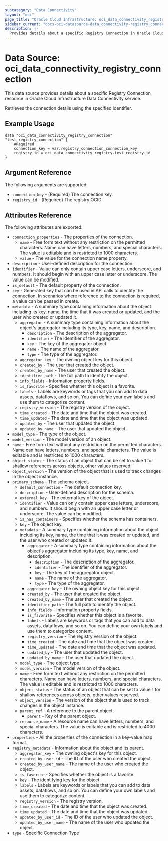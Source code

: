 ```yaml
---
subcategory: "Data Connectivity"
layout: "oci"
page_title: "Oracle Cloud Infrastructure: oci_data_connectivity_registry_connection"
sidebar_current: "docs-oci-datasource-data_connectivity-registry_connection"
description: |-
  Provides details about a specific Registry Connection in Oracle Cloud Infrastructure Data Connectivity service
---
```


# Data Source: oci_data_connectivity_registry_connection
This data source provides details about a specific Registry Connection resource in Oracle Cloud Infrastructure Data Connectivity service.

Retrieves the connection details using the specified identifier.

## Example Usage

```hcl
data "oci_data_connectivity_registry_connection" "test_registry_connection" {
	#Required
	connection_key = var.registry_connection_connection_key
	registry_id = oci_data_connectivity_registry.test_registry.id
}
```

## Argument Reference

The following arguments are supported:

* `connection_key` - (Required) The connection key.
* `registry_id` - (Required) The registry OCID.


## Attributes Reference

The following attributes are exported:

* `connection_properties` - The properties of the connection.
	* `name` - Free form text without any restriction on the permitted characters. Name can have letters, numbers, and special characters. The value is editable and is restricted to 1000 characters.
	* `value` - The value for the connection name property.
* `description` - User-defined description for the connection.
* `identifier` - Value can only contain upper case letters, underscore, and numbers. It should begin with an upper case letter or underscore. The value can be modified.
* `is_default` - The default property of the connection.
* `key` - Generated key that can be used in API calls to identify the connection. In scenarios where reference to the connection is required, a value can be passed in create.
* `metadata` - A summary type containing information about the object including its key, name, the time that it was created or updated, and the user who created or updated it.
	* `aggregator` - A summary type containing information about the object's aggregator including its type, key, name, and description.
		* `description` - The description of the aggregator.
		* `identifier` - The identifier of the aggregator.
		* `key` - The key of the aggregator object.
		* `name` - The name of the aggregator.
		* `type` - The type of the aggregator.
	* `aggregator_key` - The owning object key for this object.
	* `created_by` - The user that created the object.
	* `created_by_name` - The user that created the object.
	* `identifier_path` - The full path to identify the object.
	* `info_fields` - Information property fields.
	* `is_favorite` - Specifies whether this object is a favorite.
	* `labels` - Labels are keywords or tags that you can add to data assets, dataflows, and so on. You can define your own labels and use them to categorize content.
	* `registry_version` - The registry version of the object.
	* `time_created` - The date and time that the object was created.
	* `time_updated` - The date and time that the object was updated.
	* `updated_by` - The user that updated the object.
	* `updated_by_name` - The user that updated the object.
* `model_type` - The type of the object.
* `model_version` - The model version of an object.
* `name` - Free form text without any restriction on the permitted characters. Name can have letters, numbers, and special characters. The value is editable and is restricted to 1000 characters.
* `object_status` - The status of an object that can be set to value 1 for shallow references across objects, other values reserved.
* `object_version` - The version of the object that is used to track changes in the object instance.
* `primary_schema` - The schema object.
	* `default_connection` - The default connection key.
	* `description` - User-defined description for the schema.
	* `external_key` - The external key of the object.
	* `identifier` - Value can only contain upper case letters, underscore, and numbers. It should begin with an upper case letter or underscore. The value can be modified.
	* `is_has_containers` - Specifies whether the schema has containers.
	* `key` - The object key.
	* `metadata` - A summary type containing information about the object including its key, name, the time that it was created or updated, and the user who created or updated it.
		* `aggregator` - A summary type containing information about the object's aggregator including its type, key, name, and description.
			* `description` - The description of the aggregator.
			* `identifier` - The identifier of the aggregator.
			* `key` - The key of the aggregator object.
			* `name` - The name of the aggregator.
			* `type` - The type of the aggregator.
		* `aggregator_key` - The owning object key for this object.
		* `created_by` - The user that created the object.
		* `created_by_name` - The user that created the object.
		* `identifier_path` - The full path to identify the object.
		* `info_fields` - Information property fields.
		* `is_favorite` - Specifies whether this object is a favorite.
		* `labels` - Labels are keywords or tags that you can add to data assets, dataflows, and so on. You can define your own labels and use them to categorize content.
		* `registry_version` - The registry version of the object.
		* `time_created` - The date and time that the object was created.
		* `time_updated` - The date and time that the object was updated.
		* `updated_by` - The user that updated the object.
		* `updated_by_name` - The user that updated the object.
	* `model_type` - The object type.
	* `model_version` - The model version of the object.
	* `name` - Free form text without any restriction on the permitted characters. Name can have letters, numbers, and special characters. The value is editable and is restricted to 1000 characters.
	* `object_status` - The status of an object that can be set to value 1 for shallow references across objects, other values reserved.
	* `object_version` - The version of the object that is used to track changes in the object instance.
	* `parent_ref` - A reference to the parent object.
		* `parent` - Key of the parent object.
	* `resource_name` - A resource name can have letters, numbers, and special characters. The value is editable and is restricted to 4000 characters.
* `properties` - All the properties of the connection in a key-value map format.
* `registry_metadata` - Information about the object and its parent.
	* `aggregator_key` - The owning object's key for this object.
	* `created_by_user_id` - The ID of the user who created the object.
	* `created_by_user_name` - The name of the user who created the object.
	* `is_favorite` - Specifies whether the object is a favorite.
	* `key` - The identifying key for the object.
	* `labels` - Labels are keywords or labels that you can add to data assets, dataflows, and so on. You can define your own labels and use them to categorize content.
	* `registry_version` - The registry version.
	* `time_created` - The date and time that the object was created.
	* `time_updated` - The date and time that the object was updated.
	* `updated_by_user_id` - The ID of the user who updated the object.
	* `updated_by_user_name` - The name of the user who updated the object.
* `type` - Specific Connection Type

